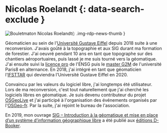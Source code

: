 # Nicolas Roelandt {: data-search-exclude }

![Bouletmaton Nicolas Roelandt](https://cdn.geotribu.fr/img/internal/contributeurs/nroe.jpg "Bouletmaton Nicolas Roelandt"){: .img-rdp-news-thumb }

Géomaticien au sein de l'[Université Gustave Eiffel](https://www.univ-gustave-eiffel.fr/) depuis 2018 suite à une reconversion.
J'avais goûté à la topographie et aux SIG durant ma formation de forestier.
J'ai oeuvré pendant 10 ans en tant que topographe sur des chantiers aéroportuaires, puis lassé je me suis tourné vers la géomatique.
J'ai ensuite suivi la [licence pro](https://www.ensg.eu/Licence-professionnelle) de l'ENSG puis le [master G2M](https://geographie.univ-paris8.fr/?Master-G2M) de l'université Paris8 en alternance.
En 2018, j'ai intégré en tant que géomaticien l'[IFSTTAR](https://www.ifsttar.fr/accueil/) qui deviendra l'Université Gustave Eiffel en 2020.

Convaincu par les valeurs du logiciel libre, j'ai longtemps été utilisateur.  
Lors de ma reconversion, c'est tout naturellement que j'ai cherché les logiciels libres en géomatique.
Je suis devenu contributeur du projet [OSGeoLive](https://live.osgeo.org/fr/index.html) et j'ai participé à l'organisation des événements organisés par l'[OSGeo-fr](https://www.osgeo.asso.fr/).
Par la suite, j'ai rejoint le bureau de l'association.

En 2019, mon ouvrage [SIG – Introduction à la géomatique et mise en place d’un système d’information géographique libre](https://www.d-booker.fr/sig/582-sig-libre.html) a été publié aux [éditions D-Booker](https://www.d-booker.fr/).
